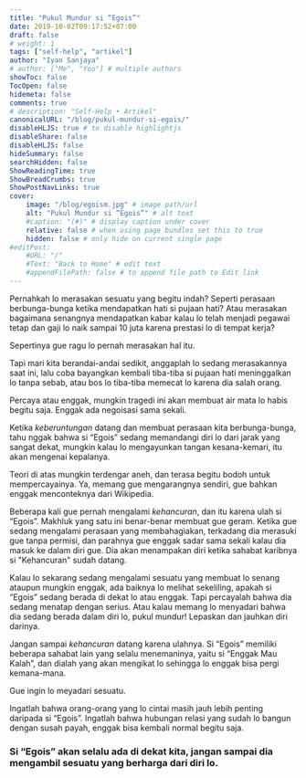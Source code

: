 ```yaml
---
title: "Pukul Mundur si “Egois”"
date: 2019-10-02T09:17:52+07:00
draft: false
# weight: 1
tags: ["self-help", "artikel"]
author: "Iyan Sanjaya"
# author: ["Me", "You"] # multiple authors
showToc: false
TocOpen: false
hidemeta: false
comments: true
# description: "Self-Help • Artikel"
canonicalURL: "/blog/pukul-mundur-si-egois/"
disableHLJS: true # to disable highlightjs
disableShare: false
disableHLJS: false
hideSummary: false
searchHidden: false
ShowReadingTime: true
ShowBreadCrumbs: true
ShowPostNavLinks: true
cover:
    image: "/blog/egoism.jpg" # image path/url
    alt: "Pukul Mundur si “Egois”" # alt text
    #caption: "(#)" # display caption under cover
    relative: false # when using page bundles set this to true
    hidden: false # only hide on current single page
#editPost:
    #URL: "/"
    #Text: "Back to Home" # edit text
    #appendFilePath: false # to append file path to Edit link
---
```

Pernahkah lo merasakan sesuatu yang begitu indah? Seperti perasaan berbunga-bunga ketika mendapatkan hati si pujaan hati? Atau merasakan bagaimana senangnya mendapatkan kabar kalau lo telah menjadi pegawai tetap dan gaji lo naik sampai 10 juta karena prestasi lo di tempat kerja?

Sepertinya gue ragu lo pernah merasakan hal itu.

Tapi mari kita berandai-andai sedikit, anggaplah lo sedang merasakannya saat ini, lalu coba bayangkan kembali tiba-tiba si pujaan hati meninggalkan lo tanpa sebab, atau bos lo tiba-tiba memecat lo karena dia salah orang.

Percaya atau enggak, mungkin tragedi ini akan membuat air mata lo habis begitu saja. Enggak ada negoisasi sama sekali.

Ketika *keberuntungan* datang dan membuat perasaan kita berbunga-bunga, tahu nggak bahwa si “Egois” sedang memandangi diri lo dari jarak yang sangat dekat, mungkin kalau lo mengayunkan tangan kesana-kemari, itu akan mengenai kepalanya.

Teori di atas mungkin terdengar aneh, dan terasa begitu bodoh untuk mempercayainya. Ya, memang gue mengarangnya sendiri, gue bahkan enggak menconteknya dari Wikipedia.

Beberapa kali gue pernah mengalami *kehancuran*, dan itu karena ulah si “Egois”. Makhluk yang satu ini benar-benar membuat gue geram. Ketika gue sedang mengalami perasaan yang membahagiakan, terkadang dia merasuki gue tanpa permisi, dan parahnya gue enggak sadar sama sekali kalau dia masuk ke dalam diri gue. Dia akan menampakan diri ketika sahabat karibnya si "Kehancuran" sudah datang.

Kalau lo sekarang sedang mengalami sesuatu yang membuat lo senang ataupun mungkin enggak, ada baiknya lo melihat sekeliling, apakah si “Egois” sedang berada di dekat lo atau enggak. Tapi percayalah bahwa dia sedang menatap dengan serius. Atau kalau memang lo menyadari bahwa dia sedang berada dalam diri lo, pukul mundur! Lepaskan dan jauhkan diri darinya.

Jangan sampai *kehancuran* datang karena ulahnya. Si “Egois” memiliki beberapa sahabat lain yang selalu menemaninya, yaitu si “Enggak Mau Kalah”, dan dialah yang akan mengikat lo sehingga lo enggak bisa pergi kemana-mana.

Gue ingin lo meyadari sesuatu.

Ingatlah bahwa orang-orang yang lo cintai masih jauh lebih penting daripada si “Egois”. Ingatlah bahwa hubungan relasi yang sudah lo bangun dengan susah payah, enggak bisa kembali normal begitu saja.

### Si “Egois” akan selalu ada di dekat kita, jangan sampai dia mengambil sesuatu yang berharga dari diri lo.